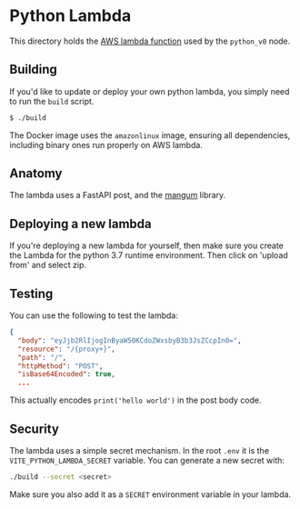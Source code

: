 # Python Lambda

This directory holds the [AWS lambda function](https://us-west-1.console.aws.amazon.com/lambda/home?region=us-west-1#/functions/tttc-turbo-python?tab=code) used by the `python_v0` node.

## Building

If you'd like to update or deploy your own python lambda, you simply need to run the `build` script.

```bash
$ ./build
```

The Docker image uses the `amazonlinux` image, ensuring all dependencies, including binary ones run properly on AWS lambda.

## Anatomy

The lambda uses a FastAPI post, and the [mangum](https://mangum.io/) library. 

## Deploying a new lambda

If you're deploying a new lambda for yourself, then make sure you create the Lambda for the python 3.7 runtime environment. Then click on 'upload from' and select zip.

## Testing

You can use the following to test the lambda:

```json
{
  "body": "eyJjb2RlIjogInByaW50KCdoZWxsbyB3b3JsZCcpIn0=",
  "resource": "/{proxy+}",
  "path": "/",
  "httpMethod": "POST",
  "isBase64Encoded": true,
  ...
```

This actually encodes `print('hello world')` in the post body code.

## Security

The lambda uses a simple secret mechanism. In the root `.env` it is the `VITE_PYTHON_LAMBDA_SECRET` variable. You can generate a new secret with:

```bash
./build --secret <secret>
```

Make sure you also add it as a `SECRET` environment variable in your lambda.